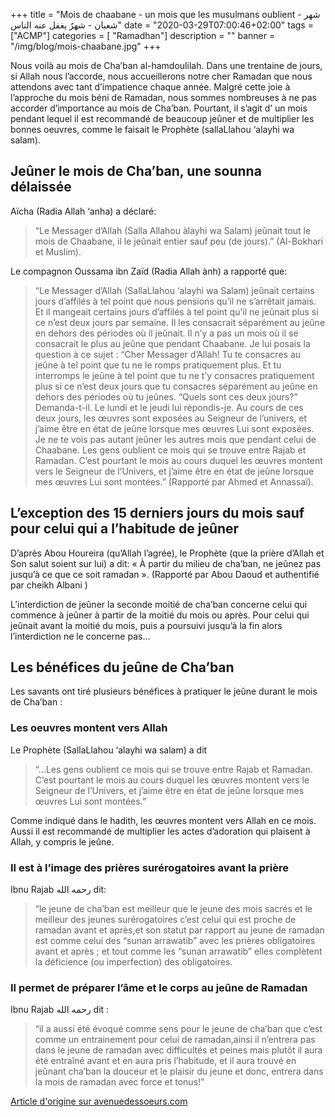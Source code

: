 +++
title = "Mois de chaabane - un mois que les musulmans oublient - شهر شعبان - شهرٌ يغفل عنه الناس"
date = "2020-03-29T07:00:46+02:00"
tags = ["ACMP"]
categories = [ "Ramadhan"]
description = ""
banner = "/img/blog/mois-chaabane.jpg"
+++

Nous voilà au mois de Cha’ban al-hamdoulilah. Dans une trentaine de jours, si
Allah nous l’accorde, nous accueillerons notre cher Ramadan que nous attendons
avec tant d’impatience chaque année. Malgré cette joie à l’approche du mois béni
de Ramadan, nous sommes nombreuses à ne pas accorder d’importance au mois de
Cha’ban. Pourtant, il s’agit d’ un mois pendant lequel il est recommandé de
beaucoup jeûner et de multiplier les bonnes oeuvres, comme le faisait le
Prophète (sallaLlahou ‘alayhi wa salam).

## Jeûner le mois de Cha’ban, une sounna délaissée

Aïcha (Radia Allah ‘anha) a déclaré:

>“Le Messager d’Allah (Salla Allahou àlayhi
wa Salam) jeûnait tout le mois de Chaabane, il le jeûnait entier sauf peu (de
jours).” (Al-Bokhari et Muslim).

Le compagnon Oussama ibn Zaïd (Radia Allah ành) a rapporté que:

>“Le Messager d’Allah (SallaLlahou ‘alayhi wa Salam) jeûnait certains jours
d’affilés à tel point que nous pensions qu’il ne s’arrêtait jamais. Et il
mangeait certains jours d’affilés à tel point qu’il ne jeûnait plus si ce n’est
deux jours par semaine. Il les consacrait séparément au jeûne en dehors des
périodes où il jeûnait. Il n’y a pas un mois où il se consacrait le plus au
jeûne que pendant Chaabane. Je lui posais la question à ce sujet : “Cher
Messager d’Allah! Tu te consacres au jeûne à tel point que tu ne le romps
pratiquement plus. Et tu interromps le jeûne à tel point que tu ne t’y consacres
pratiquement plus si ce n’est deux jours que tu consacres séparément au jeûne en
dehors des périodes où tu jeûnes. “Quels sont ces deux jours?” Demanda-t-il. Le
lundi et le jeudi lui répondis-je. Au cours de ces deux jours, les œuvres sont
exposées au Seigneur de l’univers, et j’aime être en état de jeûne lorsque mes
œuvres Lui sont exposées. Je ne te vois pas autant jeûner les autres mois que
pendant celui de Chaabane. Les gens oublient ce mois qui se trouve entre Rajab
et Ramadan. C’est pourtant le mois au cours duquel les œuvres montent vers le
Seigneur de l’Univers, et j’aime être en état de jeûne lorsque mes œuvres Lui
sont montées.”  (Rapporté par Ahmed et Annassaï).

## L’exception des 15 derniers jours du mois sauf pour celui qui a l’habitude de jeûner

D’après Abou Houreira (qu’Allah l’agrée), le Prophète (que la prière d’Allah et
Son salut soient sur lui) a dit: « À partir du milieu de cha’ban, ne jeûnez pas
jusqu’à ce que ce soit ramadan ». (Rapporté par Abou Daoud et authentifié par
cheikh Albani )

L’interdiction de jeûner la seconde moitié de cha’ban concerne celui qui
commence à jeûner à partir de la moitié du mois ou après. Pour celui qui jeûnait
avant la moitié du mois, puis a poursuivi jusqu’à la fin alors l’interdiction ne
le concerne pas…


## Les bénéfices du jeûne de Cha’ban

Les savants ont tiré plusieurs bénéfices à pratiquer le jeûne durant le mois de Cha’ban :

### Les oeuvres montent vers Allah

Le Prophète (SallaLlahou ‘alayhi wa salam) a dit

>“…Les gens oublient ce mois qui se trouve entre Rajab et Ramadan. C’est pourtant
le mois au cours duquel les œuvres montent vers le Seigneur de l’Univers, et
j’aime être en état de jeûne lorsque mes œuvres Lui sont montées.”

Comme indiqué dans le hadith, les œuvres montent vers Allah en ce mois. Aussi il
est recommandé de multiplier les actes d’adoration qui plaisent à Allah, y
compris le jeûne.

### Il est à l’image des prières surérogatoires avant la prière

Ibnu Rajab رحمه الله dit:

>“le jeune de cha’ban est meilleur que le jeune des
mois sacrés et le meilleur des jeunes surérogatoires c’est celui qui est proche
de ramadan avant et après,et son statut par rapport au jeune de ramadan est
comme celui des “sunan arrawatib” avec les prières obligatoires avant et après ;
et tout comme les “sunan arrawatib” elles complètent la déficience (ou
imperfection) des obligatoires.

### Il permet de préparer l’âme et le corps au jeûne de Ramadan

Ibnu Rajab رحمه الله dit :

>“il a aussi été évoqué comme sens pour le jeune de cha’ban que c’est comme un
entrainement pour celui de ramadan,ainsi il n’entrera pas dans le jeune de
ramadan avec difficultés et peines mais plutôt il aura été entraîné avant et en
aura pris l’habitude, et il aura trouvé en jeûnant cha’ban la douceur et le
plaisir du jeune et donc, entrera dans la mois de ramadan avec force et tonus!”

[Article d'origine sur avenuedessoeurs.com ](https://www.avenuedessoeurs.com/ramadan/chaban-un-mois-pour-preparer-ramadan/)
